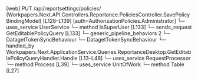 [web] PUT /api/reportsettings/policies/  (Workpapers.Next.API.Controllers.Reportance.PoliciesController.SavePolicyBindingModel)  [L128–L139] [auth=AuthorizationPolicies.Administrator]
  └─ uses_service UserService
    └─ method IsSuperUser [L133]
  └─ sends_request GetEditablePolicyQuery [L133]
    └─ generic_pipeline_behaviors 2
      └─ DatagetTokenSyncBehaviour
      └─ DatagetTokenSyncBehaviour
    └─ handled_by Workpapers.Next.ApplicationService.Queries.ReportanceDesktop.GetEditablePolicyQueryHandler.Handle [L13–L48]
      └─ uses_service RequestProcessor
        └─ method Process [L39]
      └─ uses_service UnitOfWork
        └─ method Table [L27]

